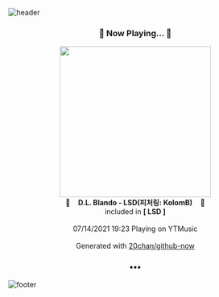![header](https://capsule-render.vercel.app/api?type=wave&height=170&section=header&text=Hi.%20I'm%20SHIFT&fontColor=090707&fontAlignX=45&fontAlignY=65&fontSize=100)

<h3 align="center">🎵 Now Playing... 🎵</h3>
<p align="center">
  <a href="https://music.youtube.com/watch?v=vo_6-EvyAJI">
    <img width="300" src="https://lh3.googleusercontent.com/_6WaIhLeZmxardKmXouaambi73tb1xIbKIUW9mVaH2fmntJRORtXT7dpcEIWc1uWQHmZ9e73FeYcnrk">
  </a>
  <br>
  🎵&nbsp&nbsp&nbsp <b>D.L. Blando - LSD(피처링: KolomB)</b> &nbsp&nbsp&nbsp🎵
  <br>
  included in <b>[ LSD ]</b>
  
  <br />
  <br />
  07/14/2021 19:23 Playing on YTMusic
  <br />
  <br />
  Generated with <a href="https://github.com/20chan/github-now">20chan/github-now</a>
</p>

<h3 align="center">•••</h3>

![footer](https://capsule-render.vercel.app/api?type=wave&height=150&section=footer)
